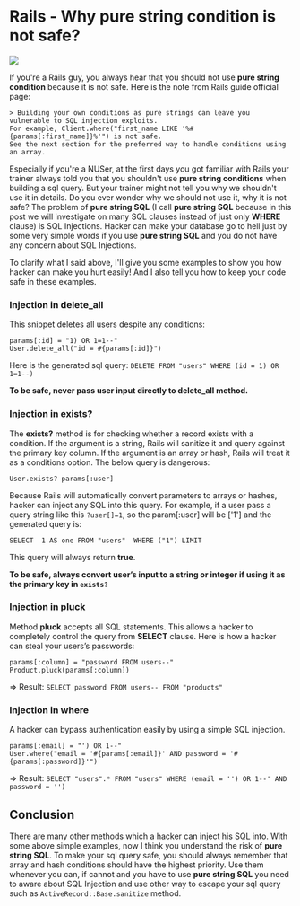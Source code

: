 # Rails - Why pure string condition is not safe?


![](https://dab1nmslvvntp.cloudfront.net/wp-content/uploads/2016/09/1473921124injection-attack.jpg)

If you're a Rails guy, you always hear that you should not use **pure string condition** because it is not safe. Here is the note from Rails guide official page:

    > Building your own conditions as pure strings can leave you vulnerable to SQL injection exploits.
    For example, Client.where("first_name LIKE '%#{params[:first_name]}%'") is not safe.
    See the next section for the preferred way to handle conditions using an array.

Especially if you're a NUSer, at the first days you got familiar with Rails your trainer always told you that you shouldn't use **pure string conditions** when building a sql query. But your trainer might not tell you why we shouldn't use it in details. Do you ever wonder why we should not use it, why it is not safe? The problem of  **pure string SQL** (I call **pure string SQL** because in this post we will investigate on many SQL clauses instead of just only **WHERE** clause) is SQL Injections. Hacker can make your database go to hell just by some very simple words if you use **pure string SQL** and you do not have any concern about SQL Injections.

To clarify what I said above, I'll give you some examples to show you how hacker can make you hurt easily! And I also tell you how to keep your code safe in these examples.

### Injection in **delete_all**

This snippet deletes all users despite any conditions:

    params[:id] = "1) OR 1=1--"
    User.delete_all("id = #{params[:id]}")

Here is the generated sql query: `DELETE FROM "users" WHERE (id = 1) OR 1=1--)`

**To be safe, never pass user input directly to delete_all method.**

### Injection in **exists?**

The **exists?** method is for checking whether a record exists with a condition. If the argument is a string, Rails will sanitize it and query against the primary key column. If the argument is an array or hash, Rails will treat it as a conditions option. The below query is dangerous:

    User.exists? params[:user]

Because Rails will automatically convert parameters to arrays or hashes, hacker can inject any SQL into this query. For example, if a user pass a query string like this `?user[]=1`, so the param[:user] will be ['1'] and the generated query is:

    SELECT  1 AS one FROM "users"  WHERE ("1") LIMIT

This query will always return **true**. 

**To be safe, always convert user’s input to a string or integer if using it as the primary key in `exists?`**

### Injection in **pluck**

Method **pluck** accepts all SQL statements. This allows a hacker to completely control the query from **SELECT** clause. Here is how a hacker can steal your users’s passwords:

    params[:column] = "password FROM users--"
    Product.pluck(params[:column])

=> Result: `SELECT password FROM users-- FROM "products"`

### Injection in **where**

A hacker can bypass authentication easily by using a simple SQL injection.

    params[:email] = "') OR 1--"
    User.where("email = '#{params[:email]}' AND password = '#{params[:password]}'")

=> Result:  `SELECT "users".* FROM "users" WHERE (email = '') OR 1--' AND password = '')`

## Conclusion

There are many other methods which a hacker can inject his SQL into. With some above simple examples, now I think you understand the risk of **pure string SQL**. To make your sql query safe, you should always remember that array and hash conditions should have the highest priority. Use them whenever you can, if cannot and you have to use **pure string SQL** you need to aware about SQL Injection and use other way to escape your sql query such as `ActiveRecord::Base.sanitize` method.
